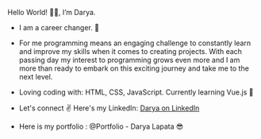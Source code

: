 Hello World! 🙋‍♀️, I’m Darya.

- I am a career changer. 💪  

- For me programming means an engaging challenge to constantly learn and improve my skills when it comes to creating projects. With each passing day my interest to programming grows even more and I am more than ready to embark on this exciting journey and take me to the next level. 

- Loving coding with: HTML, CSS, JavaScript. Currently learning Vue.js 🔨

- Let's connect ✌ Here's my LinkedIn: [Darya on LinkedIn](https://www.google.com)
- Here is my portfolio :  @Portfolio - Darya Lapata 😎
